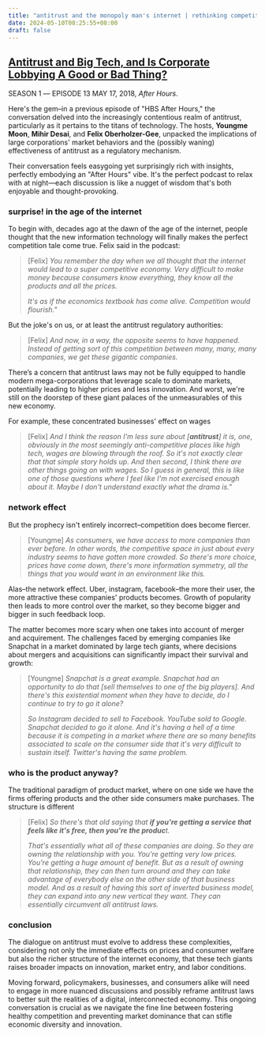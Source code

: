 ```yaml
---
title: "antitrust and the monopoly man's internet | rethinking competition in the digital age"
date: 2024-05-10T08:25:55+08:00
draft: false
---
```


## [Antitrust and Big Tech, and Is Corporate Lobbying A Good or Bad Thing?](https://harvardafterhours.com/episode/antitrust-and-big-tech-and-is-corporate-lobbying-a-good-or-bad-thing/)

SEASON 1 –– EPISODE 13 MAY 17, 2018, *After Hours*.

Here's the gem–in a previous episode of "HBS After Hours," the conversation delved into the increasingly contentious realm of antitrust, particularly as it pertains to the titans of technology. The hosts, **Youngme Moon**, **Mihir Desai**, and **Felix Oberholzer-Gee**, unpacked the implications of large corporations' market behaviors and the (possibly waning) effectiveness of antitrust as a regulatory mechanism. 

Their conversation feels easygoing yet surprisingly rich with insights, perfectly embodying an "After Hours" vibe. It's the perfect podcast to relax with at night—each discussion is like a nugget of wisdom that's both enjoyable and thought-provoking.

### surprise! in the age of the internet

To begin with, decades ago at the dawn of the age of the internet, people thought that the new information technology will finally makes the perfect competition tale come true. Felix said in the podcast:

> [Felix] *You remember the day when we all thought that the internet would lead to a super competitive economy. Very difficult to make money because consumers know everything, they know all the products and all the prices.*
>
> *It's as if the economics textbook has come alive. Competition would flourish."*

But the joke's on us, or at least the antitrust regulatory authorities:

> [Felix] *And now, in a way, the opposite seems to have happened. Instead of getting sort of this competition between many, many, many companies, we get these gigantic companies.*

There’s a concern that antitrust laws may not be fully equipped to handle modern mega-corporations that leverage scale to dominate markets, potentially leading to higher prices and less innovation. And worst, we're still on the doorstep of these giant palaces of the unmeasurables of this new economy.

For example, these concentrated businesses' effect on wages

> [Felix] *And I think the reason I'm less sure about [**antitrust**] it is, one, obviously in the most seemingly anti-competitive places like high tech, wages are blowing through the roof. So it's not exactly clear that that simple story holds up. And then second, I think there are other things going on with wages. So I guess in general, this is like one of those questions where I feel like I'm not exercised enough about it. Maybe I don't understand exactly what the drama is."*

### network effect

But the prophecy isn't entirely incorrect–competition does become fiercer.

> [Youngme] *As consumers, we have access to more companies than ever before. In other words, the competitive space in just about every industry seems to have gotten more crowded. So there's more choice, prices have come down, there's more information symmetry, all the things that you would want in an environment like this.*

Alas–the network effect. Uber, instagram, facebook–the more their user, the more attractive these companies' products becomes. Growth of popularity then leads to more control over the market, so they become bigger and bigger in such feedback loop.

The matter becomes more scary when one takes into account of merger and acquirement. The challenges faced by emerging companies like Snapchat in a market dominated by large tech giants, where decisions about mergers and acquisitions can significantly impact their survival and growth:

> [Youngme] *Snapchat is a great example. Snapchat had an opportunity to do that [sell themselves to one of the big players]. And there's this existential moment when they have to decide, do I continue to try to go it alone?*
>
> *So Instagram decided to sell to Facebook. YouTube sold to Google. Snapchat decided to go it alone. And it's having a hell of a time because it is competing in a market where there are so many benefits associated to scale on the consumer side that it's very difficult to sustain itself. Twitter's having the same problem.*

### who is the product anyway?

The traditional paradigm of product market, where on one side we have the firms offering products and the other side consumers make purchases. The structure is different

> [Felix] *So there's that old saying that **if you're getting a service that feels like it's free, then you're the produc**t.* 
>
> *That's essentially what all of these companies are doing. So they are owning the relationship with you. You're getting very low prices. You're getting a huge amount of benefit. But as a result of owning that relationship, they can then turn around and they can take advantage of everybody else on the other side of that business model. And as a result of having this sort of inverted business model, they can expand into any new vertical they want. They can essentially circumvent all antitrust laws.*

### conclusion

The dialogue on antitrust must evolve to address these complexities, considering not only the immediate effects on prices and consumer welfare but also the richer structure of the internet economy, that these tech giants raises broader impacts on innovation, market entry, and labor conditions. 

Moving forward, policymakers, businesses, and consumers alike will need to engage in more nuanced discussions and possibly reframe antitrust laws to better suit the realities of a digital, interconnected economy. This ongoing conversation is crucial as we navigate the fine line between fostering healthy competition and preventing market dominance that can stifle economic diversity and innovation.
